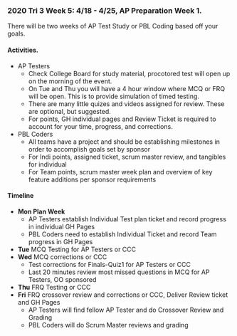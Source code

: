 ### **2020 Tri 3 Week 5: 4/18 - 4/25**, AP Preparation Week 1.
There will be two weeks of AP Test Study or PBL Coding based off your goals.
#### Activities.
* AP Testers
    * Check College Board for study material, procotored test will open up on the morning of the event.
    * On Tue and Thu you will have a 4 hour window where MCQ or FRQ will be open.  This is to provide simulation of timed testing.
    * There are many little quizes and videos assigned for review.  These are optional, but suggested.
    * For points, GH individual pages and Review Ticket is required to account for your time, progress, and corrections.
* PBL Coders
    * All teams have a project and should be establishing milestones in order to accomplish goals set by sponsor
    * For Indi points, assigned ticket, scrum master review, and tangibles for individual
    * For Team points, scrum master week plan and overview of key feature additions per sponsor requirements
#### Timeline
* **Mon Plan Week**
    * AP Testers establish Individual Test plan ticket and record progress in individual GH Pages
    * PBL Coders need to establish Individual Ticket and record Team progress in GH Pages
* **Tue** MCQ Testing for AP Testers or CCC
* **Wed** MCQ corrections or CCC  
   * Test corrections for Finals-Quiz1 for AP Testers or CCC
   * Last 20 minutes review most missed questions in MCQ for AP Testers, OO sponsored
* **Thu** FRQ Testing or CCC
* **Fri** FRQ crossover review and corrections or CCC, Deliver Review ticket and GH Pages
    * AP Testers will find fellow AP Tester and do Crossover Review and Grading
    * PBL Coders will do Scrum Master reviews and grading
